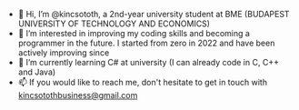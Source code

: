 - 👋 Hi, I’m @kincsototh, a 2nd-year university student at BME (BUDAPEST UNIVERSITY OF TECHNOLOGY AND ECONOMICS)
- 👀 I’m interested in improving my coding skills and becoming a programmer in the future. I started from zero in 2022 and have been actively improving since 
- 🌱 I’m currently learning C# at university (I can already code in C, C++ and Java)
- 📫 If you would like to reach me, don't hesitate to get in touch with kincsotothbusiness@gmail.com
